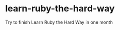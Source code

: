 learn-ruby-the-hard-way
=======================

Try to finish Learn Ruby the Hard Way in one month
